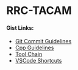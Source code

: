 # RRC-TACAM

#### Gist Links:

- [Git Commit Guidelines](https://gist.github.com/tacamDev/17e5fbe524255099e0798b8f3c05251e)
- [Cpp Guidelines](https://gist.github.com/tacamDev/1e05120f3069d6c3376db78b9b216aab)
- [Tool Chain](https://gist.github.com/tacamDev/ffbf5406f96705f7417a0d75ff35c62d)
- [VSCode Shortcuts](https://gist.github.com/tacamDev/7c99b50528688d41e624a2eb41889689)

